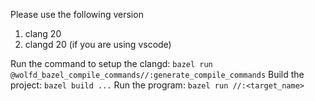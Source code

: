 Please use the following version

1. clang 20
2. clangd 20 (if you are using vscode)

Run the command to setup the clangd: `bazel run @wolfd_bazel_compile_commands//:generate_compile_commands`
Build the project: `bazel build ...`
Run the program: `bazel run //:<target_name>`